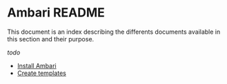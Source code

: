 # Ambari README

This document is an index describing the differents documents available in this section and their purpose.

*todo*

- [Install Ambari](./install_ambari.md)
- [Create templates](./create_templates.md)

